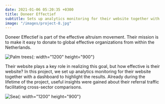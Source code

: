 ```yaml
---
date: 2021-01-06 05:20:35 +0300
title: Doneer Effectief
subtitle: Sets up analytics monitoring for their website together with a dashboard to highlight the results.
image: "/images/project-8.jpg"
---
```


Doneer Effectief is part of the effective altruism movement. Their mission is to make it easy to donate to global effective organizations from within the Netherlands.

![Palm trees](/images/image-example-3.jpg){: width="1200" height="900"}

Their website plays a key role in realizing this goal, but how effective is their website? In this project, we set up analytics monitoring for their website together with a dashboard to highlight the results. Already during the lifetime of the project, useful insights were gained about their referral traffic facilitating cross-sector comparisons.

![Sea](/images/image-example-4.jpg){: width="1200" height="900"}

